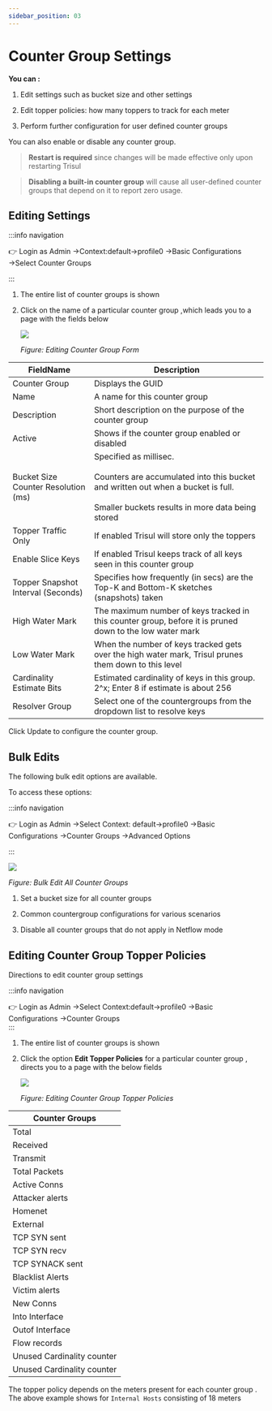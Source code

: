 ```yaml
---
sidebar_position: 03
---
```


# Counter Group Settings

**You can :**  

1. Edit settings such as bucket size and other settings  

2. Edit topper policies: how many toppers to track for each meter  

3. Perform further configuration for user defined counter groups

You can also enable or disable any counter group.

> **Restart is required** since changes will be made effective only
> upon restarting Trisul

> **Disabling a built-in counter group** will cause all
> user-defined counter groups that depend on it to report zero usage.

## Editing Settings

:::info navigation

:point_right: Login as Admin &rarr;Context:default&rarr;profile0 &rarr;Basic
Configurations &rarr;Select Counter Groups

:::

1. The entire list of counter groups is shown  

2. Click on the name of a particular counter group ,which leads you to a
   page with the fields below
   
   ![](images/editcountergroups.png)
   
   *Figure: Editing Counter Group Form*

| FieldName                           | Description                                                              |
| ----------------------------------- | ------------------------------------------------------------------------ |
| Counter Group                       | Displays the GUID                                                        |
| Name                                | A name for this counter group                                            |
| Description                         | Short description on the purpose of the counter group                    |
| Active                              | Shows if the counter group enabled or disabled                           |
| Bucket Size Counter Resolution (ms) | Specified as millisec.<br></br> Counters are accumulated into this bucket and written out when a bucket is full.<br></br> Smaller buckets results in more data being stored                |
| Topper Traffic Only                 | If enabled Trisul will store only the toppers                            |
| Enable Slice Keys                   | If enabled Trisul keeps track of all keys seen in this counter group     |
| Topper Snapshot Interval (Seconds)  | Specifies how frequently (in secs) are the Top-K and Bottom-K sketches (snapshots) taken                                                                                                 |
| High Water Mark                     | The maximum number of keys tracked in this counter group, before it is pruned down to the low water mark                                                                                |
| Low Water Mark                      | When the number of keys tracked gets over the high water mark, Trisul prunes them down to this level                                                                                   |
| Cardinality Estimate Bits           | Estimated cardinality of keys in this group. 2^x; Enter 8 if estimate is about 256                                                                                                        |
| Resolver Group                      | Select one of the countergroups from the dropdown list to resolve keys   |

Click Update to configure the counter group.

## Bulk Edits

The following bulk edit options are available.

To access these options:

:::info navigation

:point_right: Login as Admin &rarr;Select Context: default&rarr;profile0 &rarr;Basic
Configurations &rarr;Counter Groups &rarr;Advanced Options

:::

![](images/advancedoptions.png)

*Figure: Bulk Edit All Counter Groups*

1. Set a bucket size for all counter groups 

2. Common countergroup configurations for various scenarios 

3. Disable all counter groups that do not apply in Netflow mode

## Editing Counter Group Topper Policies

Directions to edit counter group settings

:::info navigation

:point_right: Login as Admin &rarr;Select Context:default&rarr;profile0 &rarr;Basic
Configurations &rarr;Counter Groups  
:::

1. The entire list of counter groups is shown  

2. Click the option **Edit Topper Policies** for a particular counter
   group , directs you to a page with the below fields
   
   ![](images/topperpolicies.png)
   
   *Figure: Editing Counter Group Topper Policies*

| Counter Groups             |
| -------------------------- |
| Total                      |
| Received                   |
| Transmit                   |
| Total Packets              |
| Active Conns               |
| Attacker alerts            |
| Homenet                    |
| External                   |
| TCP SYN sent               |
| TCP SYN recv               |
| TCP SYNACK sent            |
| Blacklist Alerts           |
| Victim alerts              |
| New Conns                  |
| Into Interface             |
| Outof Interface            |
| Flow records               |
| Unused Cardinality counter |
| Unused Cardinality counter |

The topper policy depends on the meters present for each counter group .
The above example shows for `Internal Hosts` consisting of 18 meters
